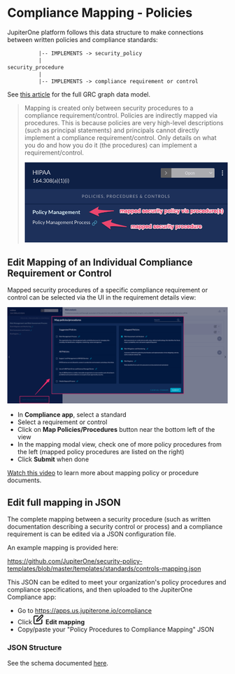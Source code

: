 # Compliance Mapping - Policies

JupiterOne platform follows this data structure to make connections between written policies and compliance standards:

```text
          |-- IMPLEMENTS -> security_policy
          |
security_procedure
          |
          |-- IMPLEMENTS -> compliance requirement or control
```

See [this article](../JupiterOne-Data-Model/org-grc.md) for the full GRC graph data model. 

> Mapping is created only between security procedures to a compliance requirement/control. Policies are indirectly mapped via procedures. This is because policies are very high-level descriptions (such as principal statements) and principals cannot directly implement a compliance requirement/control. Only details on what you do and how you do it (the procedures) can implement a requirement/control.
>
> ![compliance-mapped-policy-procedure](../assets/compliance-mapped-policy-procedure.png)

## Edit Mapping of an Individual Compliance Requirement or Control

Mapped security procedures of a specific compliance requirement or control can be selected via the UI in the requirement details view:

![compliance-map-policies](../assets/compliance-map-policies.png)

- In **Compliance app**, select a standard
- Select a requirement or control
- Click on **Map Policies/Procedures** button near the bottom left of the view
- In the mapping modal view, check one of more policy procedures from the left (mapped policy procedures are listed on the right)
- Click **Submit** when done

[Watch this video](https://try.jupiterone.com/blog/how-to-map-grc-policies-and-procedures) to learn more about mapping policy or procedure documents.

## Edit full mapping in JSON

The complete mapping between a security procedure (such as written documentation describing a security control or process) and a compliance requirement is can be edited via a JSON configuration file.

An example mapping is provided here:

<https://github.com/JupiterOne/security-policy-templates/blob/master/templates/standards/controls-mapping.json>

This JSON can be edited to meet your organization's policy procedures and
compliance specifications, and then uploaded to the JupiterOne Compliance app:

- Go to https://apps.us.jupiterone.io/compliance
- Click ![edit](../assets/icons/edit.png) **Edit mapping**
- Copy/paste your "Policy Procedures to Compliance Mapping" JSON

### JSON Structure

See the schema documented [here](../APIs_and-Integrations/policies-compliance-schema.md).
